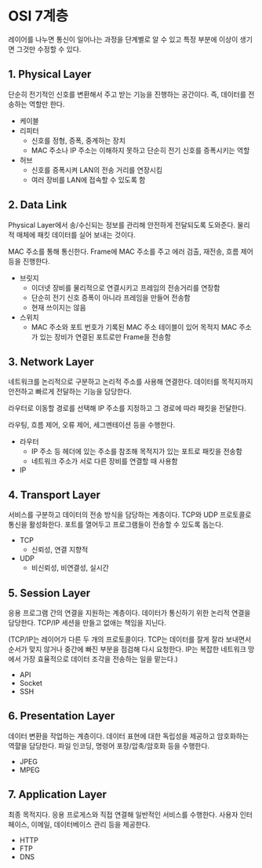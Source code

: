 # OSI 7계층

레이어를 나누면 통신이 일어나는 과정을 단계별로 알 수 있고 특정 부분에 이상이 생기면 그것만 수정할 수 있다.

## 1. Physical Layer

단순히 전기적인 신호를 변환해서 주고 받는 기능을 진행하는 공간이다. 즉, 데이터를 전송하는 역할만 한다.

- 케이블
- 리피터
    - 신호를 정형, 증폭, 중계하는 장치
    - MAC 주소나 IP 주소는 이해하지 못하고 단순히 전기 신호를 증폭시키는 역할
- 허브
    - 신호를 증폭시켜 LAN의 전송 거리를 연장시킴
    - 여러 장비를 LAN에 접속할 수 있도록 함

## 2. Data Link

Physical Layer에서 송/수신되는 정보를 관리해 안전하게 전달되도록 도와준다. 물리적 매체에 패킷 데이터를 실어 보내는 것이다.

MAC 주소를 통해 통신한다. Frame에 MAC 주소를 주고 에러 검출, 재전송, 흐름 제어 등을 진행한다.

- 브릿지 
    - 이더넷 장비를 물리적으로 연결시키고 프레임의 전송거리를 연장함
    - 단순히 전기 신호 증폭이 아니라 프레임을 만들어 전송함
    - 현재 쓰이지는 않음
- 스위치
    - MAC 주소와 포트 번호가 기록된 MAC 주소 테이블이 있어 목적지 MAC 주소가 있는 장비가 연결된 포트로만 Frame을 전송함
    
## 3. Network Layer

네트워크를 논리적으로 구분하고 논리적 주소를 사용해 연결한다. 데이터를 목적지까지 안전하고 빠르게 전달하는 기능을 담당한다. 

라우터로 이동할 경로를 선택해 IP 주소를 지정하고 그 경로에 따라 패킷을 전달한다.

라우팅, 흐름 제어, 오류 제어, 세그멘테이션 등을 수행한다.

- 라우터
    - IP 주소 등 헤더에 있는 주소를 참조해 목적지가 있는 포트로 패킷을 전송함
    - 네트워크 주소가 서로 다른 장비를 연결할 때 사용함
- IP

## 4. Transport Layer

서비스를 구분하고 데이터의 전송 방식을 담당하는 계층이다. TCP와 UDP 프로토콜로 통신을 활성화한다. 포트를 열어두고 프로그램들이 전송할 수 있도록 돕는다.

- TCP
    - 신뢰성, 연결 지향적
- UDP
    - 비신뢰성, 비연결성, 실시간

## 5. Session Layer

응용 프로그램 간의 연결을 지원하는 계층이다. 데이터가 통신하기 위한 논리적 연결을 담당한다. TCP/IP 세션을 만들고 없애는 책임을 지닌다. 

(TCP/IP는 레이어가 다른 두 개의 프로토콜이다. TCP는 데이터를 잘게 잘라 보내면서 순서가 맞지 않거나 중간에 빠진 부분을 점검해 다시 요청한다. IP는 복잡한 네트워크 망에서 가장 효율적으로 데이터 조각을 전송하는 일을 맡는다.)

- API
- Socket
- SSH

## 6. Presentation Layer

데이터 변환을 작업하는 계층이다. 데이터 표현에 대한 독립성을 제공하고 암호화하는 역햘을 담당한다. 파일 인코딩, 명령어 포장/압축/암호화 등을 수행한다.

- JPEG
- MPEG

## 7. Application Layer

최종 목적지다. 응용 프로게스와 직접 연결해 일반적인 서비스를 수행한다. 사용자 인터페이스, 이메일, 데이터베이스 관리 등을 제공한다.

- HTTP
- FTP
- DNS
